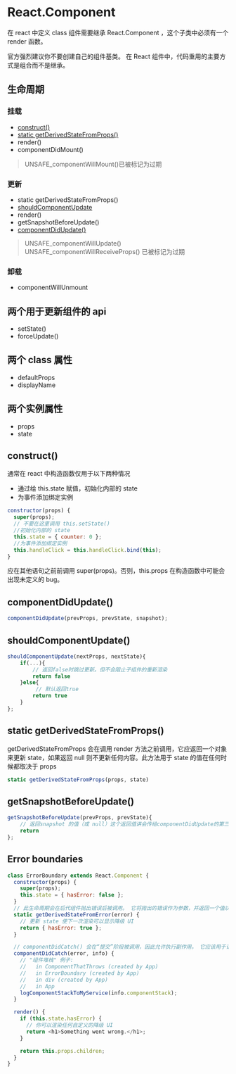 # React.Component

在 react 中定义 class 组件需要继承 React.Component ，这个子类中必须有一个 render 函数。

官方强烈建议你不要创建自己的组件基类。 在 React 组件中，代码重用的主要方式是组合而不是继承。

## 生命周期

### 挂载

<!-- prettier-ignore -->
- [construct()](#construct) 
- [static getDerivedStateFromProps()](#static-getderivedstatefromprops)
- render()
- componentDidMount()

> UNSAFE_componentWillMount()已被标记为过期

### 更新

- static getDerivedStateFromProps()
- [shouldComponentUpdate](#shouldcomponentupdate)
- render()
- getSnapshotBeforeUpdate()
- [componentDidUpdate()](#componentdidupdate)

> UNSAFE_componentWillUpdate()
> UNSAFE_componentWillReceiveProps()
> 已被标记为过期

### 卸载

- componentWillUnmount

## 两个用于更新组件的 api

- setState()
- forceUpdate()

## 两个 class 属性

- defaultProps
- displayName

## 两个实例属性

- props
- state

## construct()

通常在 react 中构造函数仅用于以下两种情况

- 通过给 this.state 赋值，初始化内部的 state
- 为事件添加绑定实例

```js
constructor(props) {
  super(props);
  // 不要在这里调用 this.setState()
  //初始化内部的 state
  this.state = { counter: 0 };
  //为事件添加绑定实例
  this.handleClick = this.handleClick.bind(this);
}
```

应在其他语句之前前调用 super(props)。否则，this.props 在构造函数中可能会出现未定义的 bug。

## componentDidUpdate()

```js
componentDidUpdate(prevProps, prevState, snapshot);
```

## shouldComponentUpdate()

```js
shouldComponentUpdate(nextProps, nextState){
    if(...){
        // 返回false时跳过更新。但不会阻止子组件的重新渲染
        return false
    }else{
         // 默认返回true
        return true
    }
};
```

## static getDerivedStateFromProps()

getDerivedStateFromProps 会在调用 render 方法之前调用，它应返回一个对象来更新 state，如果返回 null 则不更新任何内容。此方法用于 state 的值在任何时候都取决于 props

```js
static getDerivedStateFromProps(props, state)

```

## getSnapshotBeforeUpdate()

```js
getSnapshotBeforeUpdate(prevProps, prevState){
    // 返回snapshot 的值（或 null）这个返回值讲会传给componentDidUpdate的第三个参数
    return
};
```

## Error boundaries

```js
class ErrorBoundary extends React.Component {
  constructor(props) {
    super(props);
    this.state = { hasError: false };
  }
  // 此生命周期会在后代组件抛出错误后被调用。 它将抛出的错误作为参数，并返回一个值以更新 state
  static getDerivedStateFromError(error) {
    // 更新 state 使下一次渲染可以显示降级 UI
    return { hasError: true };
  }

  // componentDidCatch() 会在“提交”阶段被调用，因此允许执行副作用。 它应该用于记录错误之类的情况：
  componentDidCatch(error, info) {
    // "组件堆栈" 例子:
    //   in ComponentThatThrows (created by App)
    //   in ErrorBoundary (created by App)
    //   in div (created by App)
    //   in App
    logComponentStackToMyService(info.componentStack);
  }

  render() {
    if (this.state.hasError) {
      // 你可以渲染任何自定义的降级 UI
      return <h1>Something went wrong.</h1>;
    }

    return this.props.children;
  }
}
```
